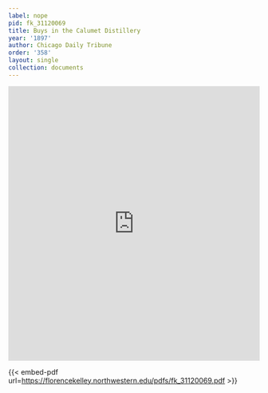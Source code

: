 ```yaml
---
label: nope
pid: fk_31120069
title: Buys in the Calumet Distillery
year: '1897'
author: Chicago Daily Tribune
order: '358'
layout: single
collection: documents
---
```

<iframe src="https://northwestern.app.box.com/embed/s/q4h8eg1ntx7q481zeof7wilg2j70n5gx?sortColumn=date&view=list" width="100%" height="550" frameborder="0" allowfullscreen webkitallowfullscreen msallowfullscreen></iframe>


{{< embed-pdf url=https://florencekelley.northwestern.edu/pdfs/fk_31120069.pdf >}}